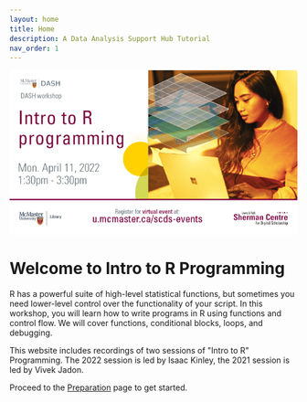 ```yaml
---
layout: home
title: Home
description: A Data Analysis Support Hub Tutorial
nav_order: 1
---
```


<img src="assets/img/IntrotoRProgramming.png" alt="Workshop Title Slide" width="720">

# Welcome to Intro to R Programming

R has a powerful suite of high-level statistical functions, but sometimes you need lower-level control over the functionality of your script. In this workshop, you will learn how to write programs in R using functions and control flow. We will cover functions, conditional blocks, loops, and debugging.

This website includes recordings of two sessions of "Intro to R" Programming. The 2022 session is led by Isaac Kinley, the 2021 session is led by Vivek Jadon.

Proceed to the [Preparation](preparation) page to get started.

